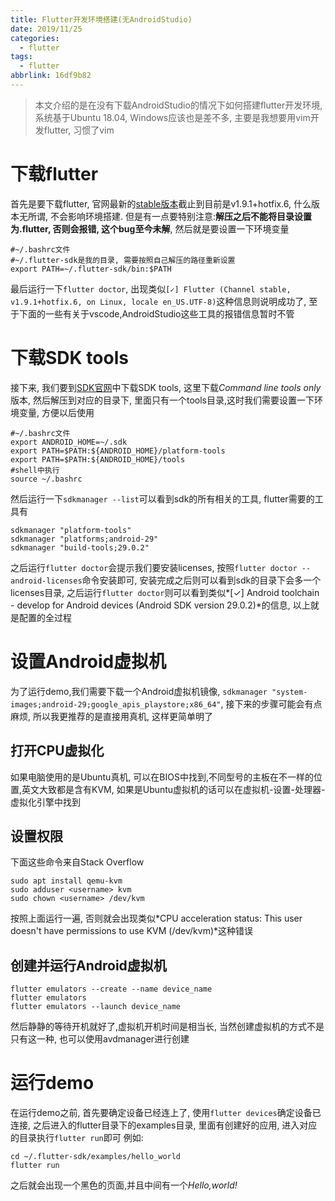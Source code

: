 ```yaml
---
title: Flutter开发环境搭建(无AndroidStudio)
date: 2019/11/25
categories:
  - flutter
tags:
  - flutter
abbrlink: 16df9b82
---
```

>本文介绍的是在没有下载AndroidStudio的情况下如何搭建flutter开发环境, 系统基于Ubuntu 18.04, Windows应该也是差不多, 主要是我想要用vim开发flutter, 习惯了vim

# 下载flutter
首先是要下载flutter, 官网最新的[stable版本](https://flutter.dev/docs/development/tools/sdk/releases?tab=linux)截止到目前是v1.9.1+hotfix.6, 什么版本无所谓, 不会影响环境搭建. 
但是有一点要特别注意:**解压之后不能将目录设置为.flutter, 否则会报错, 这个bug至今未解**, 然后就是要设置一下环境变量
```shell
#~/.bashrc文件
#~/.flutter-sdk是我的目录, 需要按照自己解压的路径重新设置
export PATH=~/.flutter-sdk/bin:$PATH
```
最后运行一下`flutter doctor`, 出现类似`[✓] Flutter (Channel stable, v1.9.1+hotfix.6, on Linux, locale en_US.UTF-8)`这种信息则说明成功了, 至于下面的一些有关于vscode,AndroidStudio这些工具的报错信息暂时不管
# 下载SDK tools
接下来, 我们要到[SDK官网](https://developer.android.com/studio)中下载SDK tools, 这里下载*Command line tools only*版本, 然后解压到对应的目录下, 里面只有一个tools目录,这时我们需要设置一下环境变量, 方便以后使用
```shell
#~/.bashrc文件
export ANDROID_HOME=~/.sdk
export PATH=$PATH:${ANDROID_HOME}/platform-tools
export PATH=$PATH:${ANDROID_HOME}/tools
#shell中执行
source ~/.bashrc
```
然后运行一下`sdkmanager --list`可以看到sdk的所有相关的工具, flutter需要的工具有
```shell
sdkmanager "platform-tools"
sdkmanager "platforms;android-29"
sdkmanager "build-tools;29.0.2"
```
之后运行`flutter doctor`会提示我们要安装licenses, 按照`flutter doctor --android-licenses`命令安装即可, 安装完成之后则可以看到sdk的目录下会多一个licenses目录, 之后运行`flutter doctor`则可以看到类似*[✓] Android toolchain - develop for Android devices (Android SDK version 29.0.2)*的信息, 以上就是配置的全过程

# 设置Android虚拟机
为了运行demo,我们需要下载一个Android虚拟机镜像, `sdkmanager "system-images;android-29;google_apis_playstore;x86_64"`, 接下来的步骤可能会有点麻烦, 所以我更推荐的是直接用真机, 这样更简单明了
## 打开CPU虚拟化
如果电脑使用的是Ubuntu真机, 可以在BIOS中找到,不同型号的主板在不一样的位置,英文大致都是含有KVM, 如果是Ubuntu虚拟机的话可以在虚拟机-设置-处理器-虚拟化引擎中找到
## 设置权限
下面这些命令来自Stack Overflow
```shell
sudo apt install qemu-kvm
sudo adduser <username> kvm
sudo chown <username> /dev/kvm
```
按照上面运行一遍, 否则就会出现类似*CPU acceleration status: This user doesn't have permissions to use KVM (/dev/kvm)*这种错误
## 创建并运行Android虚拟机
```shell
flutter emulators --create --name device_name
flutter emulators
flutter emulators --launch device_name
```
然后静静的等待开机就好了,虚拟机开机时间是相当长, 当然创建虚拟机的方式不是只有这一种, 也可以使用avdmanager进行创建
# 运行demo
在运行demo之前, 首先要确定设备已经连上了, 使用`flutter devices`确定设备已连接, 之后进入的flutter目录下的examples目录, 里面有创建好的应用, 进入对应的目录执行`flutter run`即可
例如:
```shell
cd ~/.flutter-sdk/examples/hello_world
flutter run
```
之后就会出现一个黑色的页面,并且中间有一个*Hello,world!*
